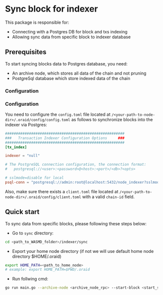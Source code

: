 # Sync block for indexer

This package is responsible for:

- Connecting with a Postgres DB for block and txs indexing
- Allowing sync data from specific block to indexer database

## Prerequisites

To start syncing blocks data to Postgres database, you need:

- An archive node, which stores all data of the chain and not pruning
- PostgreSql database which store indexed data of the chain

### Configuration

### Configuration

You need to configure the `config.toml` file located at `/<your-path-to-node-dir>/.oraid/config/config.toml` as follows to synchronize blocks into the indexer via Postgres:

```toml
#######################################################
###   Transaction Indexer Configuration Options     ###
#######################################################
[tx_index]

indexer = "null"

# The PostgreSQL connection configuration, the connection format:
#   postgresql://<user>:<password>@<host>:<port>/<db>?<opts>

# sslmode=disable for local
psql-conn = "postgresql://admin:root@localhost:5432/node_indexer?sslmode=disable"
```

Also, make sure there exists a `client.toml` file located at `/<your-path-to-node-dir>/.oraid/config/client.toml` with a valid `chain-id` field.

## Quick start

To sync data from specific blocks, please following these steps below:

- Go to `sync` directory:

```sh
cd <path_to_WASMD_folder>/indexer/sync
```

- Export your home node directory (if not we will use default home node directory $HOME/.oraid)

```sh
export HOME_PATH=<path_to_home_node>
# example: export HOME_PATH=$PWD/.oraid
```

- Run follwing cmd:

```sh
go run main.go --archive-node <archive_node_rpc> --start-block <start_sync_block> --end-block <end_sync_block>
```
